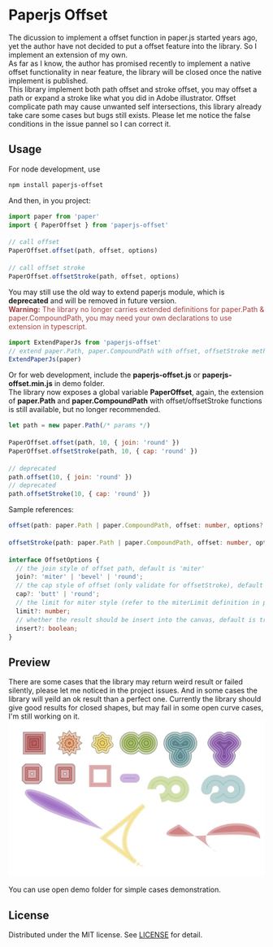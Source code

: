 # Paperjs Offset
The dicussion to implement a offset function in paper.js started years ago, yet the author have not decided to put a offset feature into the library. So I implement an extension of my own.
<br/>As far as I know, the author has promised recently to implement a native offset functionality in near feature, the library will be closed once the native implement is published.
<br/>This library implement both path offset and stroke offset, you may offset a path or expand a stroke like what you did in Adobe illustrator. Offset complicate path may cause unwanted self intersections, this library already take care some cases but bugs still exists. Please let me notice the false conditions in the issue pannel so I can correct it.

## Usage
For node development, use
```sh
npm install paperjs-offset
```
And then, in you project:
```javascript
import paper from 'paper'
import { PaperOffset } from 'paperjs-offset'

// call offset
PaperOffset.offset(path, offset, options)

// call offset stroke
PaperOffset.offsetStroke(path, offset, options)
```

You may still use the old way to extend paperjs module, which is **deprecated** and will be removed in future version.
<br/><font color="#a84040">**Warning:** The library no longer carries extended definitions for paper.Path & paper.CompoundPath, you may need your own declarations to use extension in typescript.</font>
```javascript
import ExtendPaperJs from 'paperjs-offset'
// extend paper.Path, paper.CompoundPath with offset, offsetStroke method
ExtendPaperJs(paper)
```

Or for web development, include the **paperjs-offset.js** or **paperjs-offset.min.js** in demo folder.
<br/>The library now exposes a global variable **PaperOffset**, again, the extension of **paper.Path** and **paper.CompoundPath** with offset/offsetStroke functions is still available, but no longer recommended.
```javascript
let path = new paper.Path(/* params */)

PaperOffset.offset(path, 10, { join: 'round' })
PaperOffset.offsetStroke(path, 10, { cap: 'round' })

// deprecated
path.offset(10, { join: 'round' })
// deprecated
path.offsetStroke(10, { cap: 'round' })
```

Sample references:
```typescript
offset(path: paper.Path | paper.CompoundPath, offset: number, options?: OffsetOptions): paper.Path | paper.CompoundPath

offsetStroke(path: paper.Path | paper.CompoundPath, offset: number, options?: OffsetOptions): paper.Path | paper.CompoundPath

interface OffsetOptions {
  // the join style of offset path, default is 'miter'
  join?: 'miter' | 'bevel' | 'round';
  // the cap style of offset (only validate for offsetStroke), default is 'butt', ('square' will be supported in future)
  cap?: 'butt' | 'round';
  // the limit for miter style (refer to the miterLimit definition in paper)
  limit?: number;
  // whether the result should be insert into the canvas, default is true
  insert?: boolean;
}
```

## Preview
There are some cases that the library may return weird result or failed silently, please let me noticed in the project issues. And in some cases the library will yeild an ok result than a perfect one. Currently the library should give good results for closed shapes, but may fail in some open curve cases, I'm still working on it.
![Preview](/public/preview.jpg)

You can use open demo folder for simple cases demonstration.

## License
Distributed under the MIT license. See [LICENSE](https://github.com/glenzli/paperjs-offset/blob/master/LICENSE) for detail.